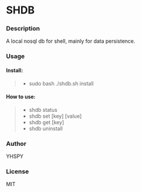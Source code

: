 # SHDB

### Description
A local nosql db for shell, mainly for data persistence.


### Usage

#### Install:

>* sudo bash ./shdb.sh install

#### How to use:

>* shdb status
>* shdb set [key] [value]
>* shdb get [key]
>* shdb uninstall

### Author
YHSPY
### License
MIT
